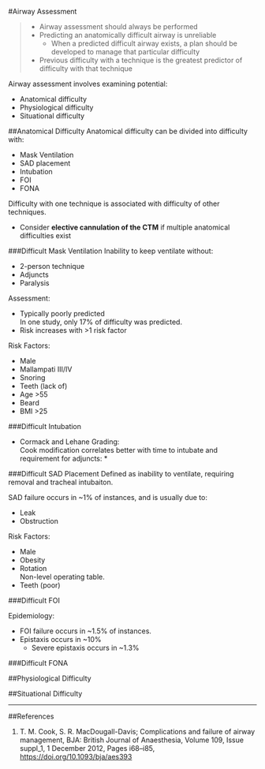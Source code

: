 #Airway Assessment

> * Airway assessment should always be performed
> * Predicting an anatomically difficult airway is unreliable
> 	* When a predicted difficult airway exists, a plan should be developed to manage that particular difficulty
> * Previous difficulty with a technique is the greatest predictor of difficulty with that technique

Airway assessment involves examining potential:
* Anatomical difficulty  
* Physiological difficulty
* Situational difficulty

##Anatomical Difficulty
Anatomical difficulty can be divided into difficulty with:
* Mask Ventilation
* SAD placement
* Intubation
* FOI
* FONA

Difficulty with one technique is associated with difficulty of other techniques.
* Consider **elective cannulation of the CTM** if multiple anatomical difficulties exist


###Difficult Mask Ventilation
Inability to keep ventilate without:
* 2-person technique
* Adjuncts
* Paralysis

Assessment:
* Typically poorly predicted  
In one study, only 17% of difficulty was predicted.
* Risk increases with >1 risk factor

Risk Factors:
* Male
* Mallampati III/IV
* Snoring
* Teeth (lack of)
* Age >55
* Beard
* BMI >25


###Difficult Intubation
* Cormack and Lehane Grading:  
Cook modification correlates better with time to intubate and requirement for adjuncts:
	* 

###Difficult SAD Placement
Defined as inability to ventilate, requiring removal and tracheal intubaiton.

SAD failure occurs in ~1% of instances, and is usually due to:
* Leak
* Obstruction

Risk Factors:
* Male
* Obesity
* Rotation  
Non-level operating table.
* Teeth (poor)

###Difficult FOI

Epidemiology:
* FOI failure occurs in ~1.5% of instances. 
* Epistaxis occurs in ~10%
	* Severe epistaxis occurs in ~1.3%


###Difficult FONA


##Physiological Difficulty


##Situational Difficulty


---
##References
1. T. M. Cook, S. R. MacDougall-Davis; Complications and failure of airway management, BJA: British Journal of Anaesthesia, Volume 109, Issue suppl_1, 1 December 2012, Pages i68–i85, https://doi.org/10.1093/bja/aes393